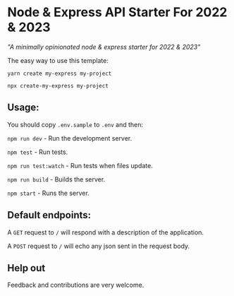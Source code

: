 # Node & Express API Starter For 2022 & 2023

_"A minimally opinionated node & express starter for 2022 & 2023"_

The easy way to use this template:

`yarn create my-express my-project`

`npx create-my-express my-project`

## Usage:

You should copy `.env.sample` to `.env` and then:

`npm run dev` - Run the development server.

`npm test` - Run tests.

`npm run test:watch` - Run tests when files update.

`npm run build` - Builds the server.

`npm start` - Runs the server.

## Default endpoints:

A `GET` request to `/` will respond with a description of the application.

A `POST` request to `/` will echo any json sent in the request body.

## Help out

Feedback and contributions are very welcome.
